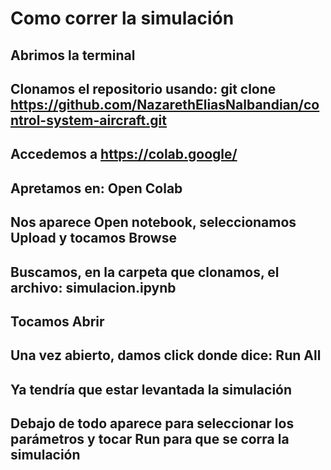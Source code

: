 # Como correr la simulación

## Abrimos la terminal

## Clonamos el repositorio usando: git clone <https://github.com/NazarethEliasNalbandian/control-system-aircraft.git>

## Accedemos a <https://colab.google/>

## Apretamos en: Open Colab

## Nos aparece Open notebook, seleccionamos Upload y tocamos Browse

## Buscamos, en la carpeta que clonamos, el archivo: simulacion.ipynb

## Tocamos Abrir

## Una vez abierto, damos click donde dice: Run All

## Ya tendría que estar levantada la simulación

## Debajo de todo aparece para seleccionar los parámetros y tocar Run para que se corra la simulación
